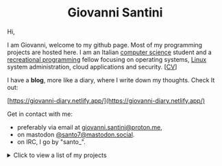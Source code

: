 <h1 align="center">Giovanni Santini</h1>

Hi,

I am Giovanni, welcome to my github page. Most of my programming projects are hosted here. I am an Italian [computer science](https://giovanni-diary.netlify.app/programming/programming) student and a [recreational programming](https://giovanni-diary.netlify.app/programming/notes/recreational-programming) fellow focusing on operating systems, [Linux](https://giovanni-diary.netlify.app/programming/linux/linux)
system administration, cloud applications and security. [[CV](https://giovanni-diary.netlify.app/programming/cv)]

I have a **blog**, more like a diary, where I write down my thoughts.
Check It out:

[https://giovanni-diary.netlify.app/](https://giovanni-diary.netlify.app/)

Get in contact with me:

- preferably via email at [giovanni.santini@proton.me](mailto:giovanni.santini@proton.me),
- on mastodon [@santo7@mastodon.social](https://mastodon.social/@santo7).
- on IRC, I go by "santo_".

<details>
 <summary>
      Click to view a list of my projects
 </summary>

## [micro-headers](https://github.com/San7o/micro-headers)
A collection of high-quality, configurable, header-only libraries written in C99. The libraries are designed to be highly reusable, simple to maintain with little to no dependencies, and easy to integrate in your projects.

- [micro-tests.h](https://github.com/San7o/micro-tests.h): lightweight, header-only testing framework, with multithread support and run-time settings.
- [micro-log.h](https://github.com/San7o/micro-log.h): configurable, thread safe logging framework in C99. With lots of features.
- [micro-draw.h](https://github.com/San7o/micro-draw.h): a 2D software renderer.
  - Projects that use this renderer: [cosu](https://github.com/San7o/cosu), [cgis](https://github.com/San7o/cgis), [game-of-life](https://san7o.github.io/micro-draw.h/#canvas) (wasm)
- [micro-serde.h](https://github.com/San7o/micro-serde.h): serialization library for C99, in ~150 lines of code.
- [micro-flag.h](https://github.com/San7o/micro-flag.h/): tiny library to parse command line arguments.
- [micro-bench.h](https://github.com/San7o/micro-bench.h): micro benchmarking library.
- [micro-hash.h](https://github.com/San7o/micro-hash.h): quick and dirty hash functions in C99, with some benchmarks.
- [hll.h](https://github.com/San7o/hll.h): configurable, header-only implementation of HyperLogLog, used for approximating the cardinality of large multisets.
- [bloom-filter.h](https://github.com/San7o/bloom-filter.h): A configurable, header-only implementation of bloom filters, a space-efficient probabilistic data structure that is used to test whether an element is a member of a set.
- [rendezvous-hasher.h](https://github.com/San7o/rendezvous-hasher.h): dependency-free implementation of Rendezvous Hashing (a.k.a. Highest Random Weight hashing), useful for distributing keys across a dynamic set of nodes.
- [consistent-hasher.h](https://github.com/San7o/consistent-hasher.h): implementation of consistent hashing, alternative to rendezvous-hashing.
- [hashmap.h](https://github.com/San7o/hashmap.h): implementation of an hashmap for any type.
- [hashset.h](https://github.com/San7o/hashset.h): implementation of an hashset for any type.
- [llist.h](https://github.com/San7o/llist.h): a type-safe, generic doubly-linked list in C99.
- [liblaunchpad.h](https://github.com/San7o/liblaunchpad.h): An abstraction layer over Novation's Launchpad S through ALSA, as an header-only C99 library.
- [game-of-life.h](https://github.com/San7o/game-of-life.h/): Conway's Game of Life logic implementation.

## (New) [micro-tools](https://github.com/San7o/micro-tools)
A collection of useful tools for programmers to solve programmer problems. Mostly written in C99.

- [micro-templating.c](https://github.com/San7o/micro-templating.c/): A simple tool to generate a file from a template, in ~200 lines of code.  
- [micro-timerd](https://github.com/San7o/micro-timerd/): Client-server application to start, stop and list timers.   
- [lkde-tool](https://github.com/San7o/lkde-tool): An useful tool to develop and test kernel patches and applications in multiple kernel branches, trees, architectures and configurations.

## Highlights
Some other interesting projects that you should check out.

- [Brenta Engine](https://github.com/San7o/Brenta-Engine): a 3D renderer and game engine in modern C++, with a custom ECS framework. [website](https://san7o.github.io/brenta-engine-documentation/v1.1/)
  - Satellite projects:
    - [valfuzz](https://github.com/San7o/valFuzz): modern testing and fuzzing library. [website](https://san7o.github.io/brenta-engine-documentation/valfuzz/v1.0/)
    - [oak](https://github.com/San7o/oak): a feature-rich thread-safe C++23 logger library. [website](https://san7o.github.io/brenta-engine-documentation/oak/v1.0/)
    - [viotecs](https://github.com/San7o/viotecs): the engine's ECS. [website](https://san7o.github.io/brenta-engine-documentation/viotecs/v1.0/)
- [haplolang](https://github.com/San7o/haplolang): a Lisp-like, s-expression based, imperative, strongly typed programming language
  - [The Design and Implementation of Haplolang](https://san7o.github.io/haplolang/): my notes after implementing the language
- [kivebpf](https://github.com/San7o/kivebpf): eBPF-powered file access monitoring Kubernetes operator
  - [The Kibebpf website](https://san7o.github.io/kivebpf/): more documentation about the operator
- [Baldo scanner](https://github.com/San7o/Baldo-Scanner): malware scanner daemon for linux using a kernel module
- [tenno-tl](https://github.com/San7o/tenno-tl): a partial re-implementation of the c++26 standard library
- [cosu!](https://github.com/San7o/cosu): A rhythm game written in C, (not yet fully) compatible with osu!mania maps.
- [santOS](https://github.com/San7o/santOS): a general purpose microkernel for i386

## Misc / Old
Backlog of projects.

- [Introduction-to-machine-learning](https://github.com/San7o/Introduction-to-machine-learning): useful notes for students studying for an introductionary course to Machine Learning, or to anyone interested in the subject.
- [Algorithms and Data Structure course (Italian)](https://giovanni-diary.netlify.app/programming/notes/algoritmi/algoritmi): high quality notes from my Algorithms university course
- [modern-cpp-template](https://github.com/San7o/modern-cpp-template): a template for c++ libraries
- [linux-kernel-module](https://github.com/San7o/linux-kernel-module): hello world kernel module with a full developement setup using qemu
- [parallel-computing-cpp](https://github.com/San7o/parallel-computing-cpp): MPI and OpenMP algorithms and benchmarks
- [fixmi](https://github.com/orgs/IS-FixMi/repositories): business management software using microservices.
  -  [documentation](https://github.com/IS-FixMi/FixMi)
  -  [root-project](https://github.com/IS-FixMi/fixmi-compose)
- [elixir-blockchain](https://github.com/San7o/elixir-simple-bockchain): a simple blockchain library implemented in **elixir**.
- [react-express-template](https://github.com/San7o/react-express-template): a meplate for web applications using node, express, typescript, react, tailwind, docker.
- [webgl-markdown-portfolio](https://github.com/San7o/webgl-markdown-portfolio): a 3D renderer in WebGL and Angular
- [tiny-rss](https://github.com/San7o/tiny-rss.git): RSS feeds generator for org mode
- [musync](https://github.com/San7o/musync.el.git): download music declaratively
- [ssap](https://github.com/San7o/ssap): local password encryption manager written in in Rust
- [rust-lc3](https://github.com/San7o/rust-little-computer-3): implementation of a virtual machine for [LC-3](https://en.wikipedia.org/wiki/Little_Computer_3)
- [robotUI](https://github.com/San7o/rust-robotUI): bevy visualizer for Advanced Programming 2023 @Unitn
- [rust-pomodoro-timer](https://github.com/San7o/rust-pomodoro): TUI study timer written in Rust
- [rust-music-player](https://github.com/San7o/rust-music-player): a TUI music player written in Rust
- [broutines](https://github.com/San7o/broutines): goroutines and coroutines implemented in C
- [chttps](https://github.com/San7o/chttps): https server in C with server-side rendering
- [cchecker](https://github.com/San7o/cchecker): borrow checker in C++
- [regEZ](https://github.com/San7o/regEZ): fully constexpr regex implementation in modern C++
- [go-ebpf](https://github.com/San7o/go-ebpf): example eBPF program in go
- [risto89](https://github.com/San7o/risto89-fork): online tickets market in java
- [ledger-board](https://github.com/San7o/ledger-board): highly scalable transaction producer/consumer app, built with Kubernetes, Kafka, Django, Angular, Nginx, Redis, Celery, Docker.
- [how-to-root-samsung-galaxy-j5](https://github.com/San7o/how-to-root-samsung-galaxy-j5): instructions to root a Samsung Galaxy J5
- [hypr-nerd-gestures](https://github.com/San7o/hypr-nerd-gestures): control hyprland through hand gestures, using **openCV**.
- [launchpad-app-launcher](https://github.com/San7o/launchpad-app-launcher): launch commands from a novation's launchpad
- [modern-python-template](https://github.com/San7o/modern-python-template)
- [youtube-minuature-generator](https://github.com/San7o/youtube-miniature-generator)
- many more...

### Gists
Code extracted from my other projects that can be easily reused, or implementation of simple algorithms.

- [unix_server.c](https://gist.github.com/San7o/4a2cfa08783ab55c10f7af5c93401e28): Create an unix socket server that reads data sent to it
- [inet_server.c](https://gist.github.com/San7o/4af3f058cd1508f9779a310aef75b9c6): Create an inet server that reads data sent to it
- [set_signals.c](https://gist.github.com/San7o/c933925bc8bc8beb493bc618c90e1cbf): Setup an handler for various POSIX signals.
- [sdl_window.c](https://gist.github.com/San7o/b80ee8e26fecda3bfaa113b12be470c5): Create an SDL3 window and poll events.
- [knn.c](https://gist.github.com/San7o/4bfe69a9e1eb251d5267d8b74ff73dda): Implementation of KNN for supervised learning classification
  on a one-dimensional dataset in C.
- [perceptron.c](https://gist.github.com/San7o/da2efc84eb3e7c8bdbefbd540c8cfbea): Implementation of a perceptron for binary
  classification in C.
- [mmap_file.c](https://gist.github.com/San7o/1c88efae81f499e5882d0f63104a228e): Read a file's contents using mmap, faster than read(2). Neat optimization on POSIX systems. 
- [djb2.c](https://gist.github.com/San7o/e41c79a609aaf3385f133d309ec39922):  Simple hash function for strings.
- [lcg.c](https://gist.github.com/San7o/f979a38a4746990da527041d62da2d71): LCG algorithm for fast pseudo random number generation.
- [mandelbrot.c](https://gist.github.com/San7o/2eea69c31a9f631253d2b9c72d9fe34a): Get the number of iterations of a point in the Mandelbrot set.
- [left_space.c](https://gist.github.com/San7o/b1161f85888bc09a995e1fb3f54f52da): Get number of separator charactes from the left of a string in C99.
- [clear_screen.c](https://gist.github.com/San7o/0a7ab7492e521cb5decd0e4eac18b276):  Clear the terminal screen using ANSI control sequences.
- [delta_time.c](https://gist.github.com/San7o/51807bdc9266241c76f15ac4247167db): Calculate the frame delta time and render a certain number of times per seconds in C99.
- [Makefile](https://gist.github.com/San7o/630a4c8a42ae5b914a4fe41b4f19e374): Simple Makefile template for C projects.

### Setup
Custom configurations for my daily development setup and workflow.

- [.emacs.d](https://github.com/San7o/.emacs.d.git): my emacs configuration
- [dwm](https://github.com/San7o/dwm.git): my fork of DWM
- [lfs](https://github.com/San7o/lfs): my Linux From Scratch distribution
- [mapkg](https://github.com/San7o/mapkg): my own packet manager
- [nixos-dotfiles](https://github.com/San7o/nixos-dotfiles): my (outdated) nixos setup
- [obsidian-chill-theme](https://github.com/San7o/obsidian-chill-theme): my custom obsidian theme
- [obsidian-advanced-slided-theme](https://github.com/San7o/obsidian-advanced-slides-theme-chill): custom theme for obsidian advanced slides

### My Favourite libraries

These are the libraries that I use the most in my projects and that I find incredibly useful.

- [SDL](https://github.com/libsdl-org/SDL) (C): my goto library for writing desktop applications
- [RGFW](https://github.com/ColleagueRiley/RGFW) (C99): when you just want to open a window in a cross-platform way, love it!
- [raylib](https://github.com/raysan5/raylib) (C99): simple 2D/3D graphics library
- [miniaudio](https://github.com/mackron/miniaudio) (C): my goto library to play and mix audio
- [micro-headers](https://github.com/San7o/micro-headers) (C99): my own cool libraries for all my other projects

### Minor Contributions

Minor contributions all over the interweb:

- https://github.com/riscv/riscv-opcodes/pull/375: Correct parse.py example
- https://github.com/ColleagueRiley/RGFW/pull/329: fix example program

</details>

